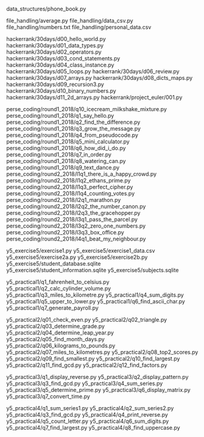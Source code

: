 data_structures/phone_book.py

file_handling/average.py
file_handling/data_csv.py
file_handling/numbers.txt
file_handling/personal_data.csv

hackerrank/30days/d00_hello_world.py
hackerrank/30days/d01_data_types.py
hackerrank/30days/d02_operators.py
hackerrank/30days/d03_cond_statements.py
hackerrank/30days/d04_class_instance.py
hackerrank/30days/d05_loops.py
hackerrank/30days/d06_review.py
hackerrank/30days/d07_arrays.py
hackerrank/30days/d08_dicts_maps.py
hackerrank/30days/d09_recursion3.py
hackerrank/30days/d10_binary_numbers.py
hackerrank/30days/d11_2d_arrays.py
hackerrank/project_euler/001.py

perse_coding/round1_2018/q10_icecream_milkshake_mixture.py
perse_coding/round1_2018/q1_say_hello.py
perse_coding/round1_2018/q2_find_the_difference.py
perse_coding/round1_2018/q3_grow_the_message.py
perse_coding/round1_2018/q4_from_pseudocode.py
perse_coding/round1_2018/q5_mini_calculator.py
perse_coding/round1_2018/q6_how_did_i_do.py
perse_coding/round1_2018/q7_in_order.py
perse_coding/round1_2018/q8_watering_can.py
perse_coding/round1_2018/q9_text_dance.py
perse_coding/round2_2018/l1q1_there_is_a_happy_crowd.py
perse_coding/round2_2018/l1q2_ethans_prime.py
perse_coding/round2_2018/l1q3_perfect_cipher.py
perse_coding/round2_2018/l1q4_counting_votes.py
perse_coding/round2_2018/l2q1_marathon.py
perse_coding/round2_2018/l2q2_the_number_canon.py
perse_coding/round2_2018/l2q3_the_gracehopper.py
perse_coding/round2_2018/l3q1_pass_the_parcel.py
perse_coding/round2_2018/l3q2_zero_one_numbers.py
perse_coding/round2_2018/l3q3_box_office.py
perse_coding/round2_2018/l4q1_beat_my_neighbour.py

y5_exercise5/exercise1.py
y5_exercise5/exercise1_data.csv
y5_exercise5/exercise2a.py
y5_exercise5/exercise2b.py
y5_exercise5/student_database.sqlite
y5_exercise5/student_information.sqlite
y5_exercise5/subjects.sqlite

y5_practical1/q1_fahrenheit_to_celsius.py
y5_practical1/q2_calc_cylinder_volume.py
y5_practical1/q3_miles_to_kilometre.py
y5_practical1/q4_sum_digits.py
y5_practical1/q5_upper_to_lower.py
y5_practical1/q6_find_ascii_char.py
y5_practical1/q7_generate_payroll.py

y5_practical2/q01_check_even.py
y5_practical2/q02_triangle.py
y5_practical2/q03_determine_grade.py
y5_practical2/q04_determine_leap_year.py
y5_practical2/q05_find_month_days.py
y5_practical2/q06_kilograms_to_pounds.py
y5_practical2/q07_miles_to_kilometres.py
y5_practical2/q08_top2_scores.py
y5_practical2/q09_find_smallest.py
y5_practical2/q10_find_largest.py
y5_practical2/q11_find_gcd.py
y5_practical2/q12_find_factors.py

y5_practical3/q1_display_reverse.py
y5_practical3/q2_display_pattern.py
y5_practical3/q3_find_gcd.py
y5_practical3/q4_sum_series.py
y5_practical3/q5_determine_prime.py
y5_practical3/q6_display_matrix.py
y5_practical3/q7_convert_time.py

y5_practical4/q1_sum_series1.py
y5_practical4/q2_sum_series2.py
y5_practical4/q3_find_gcd.py
y5_practical4/q4_print_reverse.py
y5_practical4/q5_count_letter.py
y5_practical4/q6_sum_digits.py
y5_practical4/q7_find_largest.py
y5_practical4/q8_find_uppercase.py

